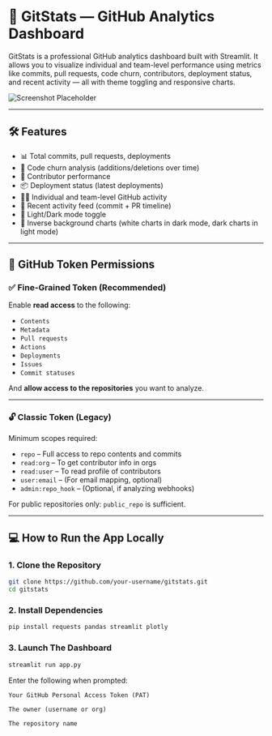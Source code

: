# 🚀 GitStats — GitHub Analytics Dashboard

GitStats is a professional GitHub analytics dashboard built with Streamlit. It allows you to visualize individual and team-level performance using metrics like commits, pull requests, code churn, contributors, deployment status, and recent activity — all with theme toggling and responsive charts.

![Screenshot Placeholder](https://via.placeholder.com/800x400?text=GitStats+Dashboard+Screenshot)

---

## 🛠️ Features

- 📊 Total commits, pull requests, deployments
- 🔁 Code churn analysis (additions/deletions over time)
- 👥 Contributor performance
- 📦 Deployment status (latest deployments)
- 🧑‍💻 Individual and team-level GitHub activity
- 📆 Recent activity feed (commit + PR timeline)
- 🌙 Light/Dark mode toggle
- 🎨 Inverse background charts (white charts in dark mode, dark charts in light mode)

---

## 🔐 GitHub Token Permissions

### ✅ Fine-Grained Token (Recommended)

Enable **read access** to the following:

- `Contents`
- `Metadata`
- `Pull requests`
- `Actions`
- `Deployments`
- `Issues`
- `Commit statuses`

And **allow access to the repositories** you want to analyze.

---

### 🔓 Classic Token (Legacy)

Minimum scopes required:

- `repo` – Full access to repo contents and commits
- `read:org` – To get contributor info in orgs
- `read:user` – To read profile of contributors
- `user:email` – (For email mapping, optional)
- `admin:repo_hook` – (Optional, if analyzing webhooks)

For public repositories only: `public_repo` is sufficient.

---

## 💻 How to Run the App Locally

### 1. Clone the Repository

```bash
git clone https://github.com/your-username/gitstats.git
cd gitstats
```

### 2. Install Dependencies

```bash
pip install requests pandas streamlit plotly
```

### 3. Launch The Dashboard

```bash
streamlit run app.py
```

Enter the following when prompted:

    Your GitHub Personal Access Token (PAT)

    The owner (username or org)

    The repository name
